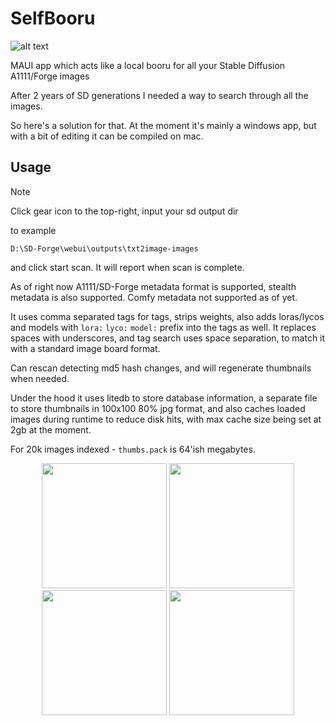 # SelfBooru
![alt text](Resources/AppIcon/selfbooru2.scale-400.png "SelfBooru Logo")

MAUI app which acts like a local booru for all your Stable Diffusion A1111/Forge images

After 2 years of SD generations I needed a way to search through all the images. 

So here's a solution for that. At the moment it's mainly a windows app, 
but with a bit of editing it can be compiled on mac. 

## Usage
> [!NOTE]  
> Click gear icon to the top-right, input your sd output dir 
>
> to example
>
>`D:\SD-Forge\webui\outputs\txt2image-images` 
>
> and click start scan. It will report when scan is complete.

As of right now A1111/SD-Forge metadata format is supported, 
stealth metadata is also supported. Comfy metadata not supported as of yet.

It uses comma separated tags for tags, 
strips weights, also adds loras/lycos and models with `lora:` `lyco:` `model:` prefix into the tags as well.
It replaces spaces with underscores, and tag search uses space separation, to match it
with a standard image board format. 

Can rescan detecting md5 hash changes, and will regenerate thumbnails when needed.

Under the hood it uses litedb to store database information, 
a separate file to store thumbnails in 100x100 80% jpg format, 
and also caches loaded images during runtime to reduce disk hits, 
with max cache size being set at 2gb at the moment.

For 20k images indexed - `thumbs.pack` is 64'ish megabytes. 


<p align="center">
  <img width="200" height="auto" as src="Screenshots/scr1.png"/>
  <img width="200" height="auto" as src="Screenshots/scr2.png"/>
  <img width="200" height="auto" as src="Screenshots/scr3.png"/>
  <img width="200" height="auto" as src="Screenshots/scr4.png"/>
</p>